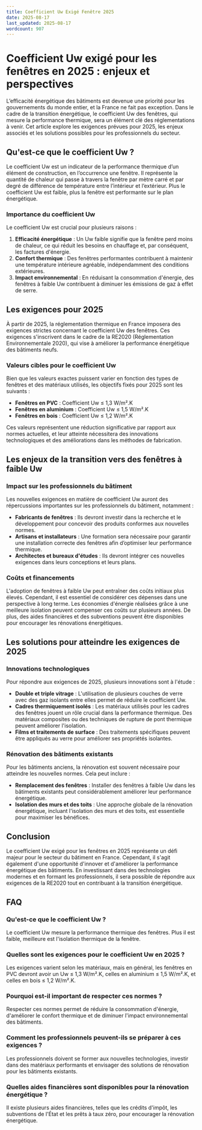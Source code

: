 ```yaml
---
title: Coefficient Uw Exigé Fenêtre 2025
date: 2025-08-17
last_updated: 2025-08-17
wordcount: 907
---
```


# Coefficient Uw exigé pour les fenêtres en 2025 : enjeux et perspectives

L’efficacité énergétique des bâtiments est devenue une priorité pour les gouvernements du monde entier, et la France ne fait pas exception. Dans le cadre de la transition énergétique, le coefficient Uw des fenêtres, qui mesure la performance thermique, sera un élément clé des réglementations à venir. Cet article explore les exigences prévues pour 2025, les enjeux associés et les solutions possibles pour les professionnels du secteur.

## Qu'est-ce que le coefficient Uw ?

Le coefficient Uw est un indicateur de la performance thermique d’un élément de construction, en l’occurrence une fenêtre. Il représente la quantité de chaleur qui passe à travers la fenêtre par mètre carré et par degré de différence de température entre l’intérieur et l’extérieur. Plus le coefficient Uw est faible, plus la fenêtre est performante sur le plan énergétique.

### Importance du coefficient Uw

Le coefficient Uw est crucial pour plusieurs raisons :

1. **Efficacité énergétique** : Un Uw faible signifie que la fenêtre perd moins de chaleur, ce qui réduit les besoins en chauffage et, par conséquent, les factures d'énergie.
2. **Confort thermique** : Des fenêtres performantes contribuent à maintenir une température intérieure agréable, indépendamment des conditions extérieures.
3. **Impact environnemental** : En réduisant la consommation d'énergie, des fenêtres à faible Uw contribuent à diminuer les émissions de gaz à effet de serre.

## Les exigences pour 2025

À partir de 2025, la réglementation thermique en France imposera des exigences strictes concernant le coefficient Uw des fenêtres. Ces exigences s'inscrivent dans le cadre de la RE2020 (Réglementation Environnementale 2020), qui vise à améliorer la performance énergétique des bâtiments neufs.

### Valeurs cibles pour le coefficient Uw

Bien que les valeurs exactes puissent varier en fonction des types de fenêtres et des matériaux utilisés, les objectifs fixés pour 2025 sont les suivants :

- **Fenêtres en PVC** : Coefficient Uw ≤ 1,3 W/m².K
- **Fenêtres en aluminium** : Coefficient Uw ≤ 1,5 W/m².K
- **Fenêtres en bois** : Coefficient Uw ≤ 1,2 W/m².K

Ces valeurs représentent une réduction significative par rapport aux normes actuelles, et leur atteinte nécessitera des innovations technologiques et des améliorations dans les méthodes de fabrication.

## Les enjeux de la transition vers des fenêtres à faible Uw

### Impact sur les professionnels du bâtiment

Les nouvelles exigences en matière de coefficient Uw auront des répercussions importantes sur les professionnels du bâtiment, notamment :

- **Fabricants de fenêtres** : Ils devront investir dans la recherche et le développement pour concevoir des produits conformes aux nouvelles normes.
- **Artisans et installateurs** : Une formation sera nécessaire pour garantir une installation correcte des fenêtres afin d’optimiser leur performance thermique.
- **Architectes et bureaux d'études** : Ils devront intégrer ces nouvelles exigences dans leurs conceptions et leurs plans.

### Coûts et financements

L'adoption de fenêtres à faible Uw peut entraîner des coûts initiaux plus élevés. Cependant, il est essentiel de considérer ces dépenses dans une perspective à long terme. Les économies d'énergie réalisées grâce à une meilleure isolation peuvent compenser ces coûts sur plusieurs années. De plus, des aides financières et des subventions peuvent être disponibles pour encourager les rénovations énergétiques.

## Les solutions pour atteindre les exigences de 2025

### Innovations technologiques

Pour répondre aux exigences de 2025, plusieurs innovations sont à l'étude :

- **Double et triple vitrage** : L'utilisation de plusieurs couches de verre avec des gaz isolants entre elles permet de réduire le coefficient Uw.
- **Cadres thermiquement isolés** : Les matériaux utilisés pour les cadres des fenêtres jouent un rôle crucial dans la performance thermique. Des matériaux composites ou des techniques de rupture de pont thermique peuvent améliorer l'isolation.
- **Films et traitements de surface** : Des traitements spécifiques peuvent être appliqués au verre pour améliorer ses propriétés isolantes.

### Rénovation des bâtiments existants

Pour les bâtiments anciens, la rénovation est souvent nécessaire pour atteindre les nouvelles normes. Cela peut inclure :

- **Remplacement des fenêtres** : Installer des fenêtres à faible Uw dans les bâtiments existants peut considérablement améliorer leur performance énergétique.
- **Isolation des murs et des toits** : Une approche globale de la rénovation énergétique, incluant l'isolation des murs et des toits, est essentielle pour maximiser les bénéfices.

## Conclusion

Le coefficient Uw exigé pour les fenêtres en 2025 représente un défi majeur pour le secteur du bâtiment en France. Cependant, il s'agit également d'une opportunité d'innover et d'améliorer la performance énergétique des bâtiments. En investissant dans des technologies modernes et en formant les professionnels, il sera possible de répondre aux exigences de la RE2020 tout en contribuant à la transition énergétique.

## FAQ

### Qu'est-ce que le coefficient Uw ?

Le coefficient Uw mesure la performance thermique des fenêtres. Plus il est faible, meilleure est l'isolation thermique de la fenêtre.

### Quelles sont les exigences pour le coefficient Uw en 2025 ?

Les exigences varient selon les matériaux, mais en général, les fenêtres en PVC devront avoir un Uw ≤ 1,3 W/m².K, celles en aluminium ≤ 1,5 W/m².K, et celles en bois ≤ 1,2 W/m².K.

### Pourquoi est-il important de respecter ces normes ?

Respecter ces normes permet de réduire la consommation d'énergie, d'améliorer le confort thermique et de diminuer l'impact environnemental des bâtiments.

### Comment les professionnels peuvent-ils se préparer à ces exigences ?

Les professionnels doivent se former aux nouvelles technologies, investir dans des matériaux performants et envisager des solutions de rénovation pour les bâtiments existants.

### Quelles aides financières sont disponibles pour la rénovation énergétique ?

Il existe plusieurs aides financières, telles que les crédits d'impôt, les subventions de l'État et les prêts à taux zéro, pour encourager la rénovation énergétique.